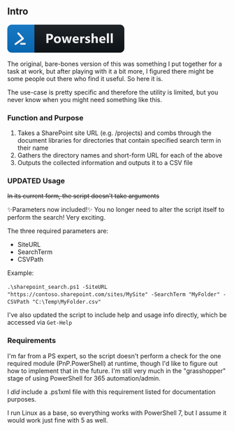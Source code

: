 ## Intro

<!-- For more icons please follow  https://github.com/MikeCodesDotNET/ColoredBadges -->
<p>
<img src="https://raw.githubusercontent.com/MikeCodesDotNET/ColoredBadges/master/svg/dev/tools/powershell.svg" alt="PowerShell logo"/>

The original, bare-bones version of this was something I put together for a task at work, but after playing with it a bit more, I figured there might be some people out there who find it useful. So here it is.

The use-case is pretty specific and therefore the utility is limited, but you never know when you might need something like this.

### Function and Purpose

1. Takes a SharePoint site URL (e.g. /projects) and combs through the document libraries for directories that contain specified search term in their name
2. Gathers the directory names and short-form URL for each of the above
3. Outputs the collected information and outputs it to a CSV file

### UPDATED Usage

~~In its current form, the script doesn't take arguments~~

✨Parameters now included!✨ You no longer need to alter the script itself to perform the search! Very exciting.

The three required parameters are:

- SiteURL
- SearchTerm
- CSVPath

Example:

`.\sharepoint_search.ps1 -SiteURL "https://contoso.sharepoint.com/sites/MySite" -SearchTerm "MyFolder" -CSVPath "C:\Temp\MyFolder.csv"`

I've also updated the script to include help and usage info directly, which be accessed via `Get-Help`

### Requirements

I'm far from a PS expert, so the script doesn't perform a check for the one required module (PnP.PowerShell) at runtime, though I'd like to figure out how to implement that in the future. I'm still very much in the "grasshopper" stage of using PowerShell for 365 automation/admin.

I _did_ include a .ps1xml file with this requirement listed for documentation purposes.

I run Linux as a base, so everything works with PowerShell 7, but I assume it would work just fine with 5 as well.
